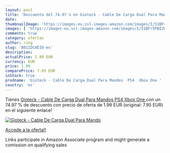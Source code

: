 ```yaml
---
layout: post
title: 'Descuento del 74.97 % en Gioteck - Cable De Carga Dual Para Mando'
date: 
thumbnailImage: 'https://images-eu.ssl-images-amazon.com/images/I/51BFr5PBIJL._SL200_.jpg'
images: [ 'https://images-eu.ssl-images-amazon.com/images/I/51BFr5PBIJL._SL200_.jpg' ]
comments: true
category: ofertas
author: ring
slug: 'B01IDCAEIO-es'
description:
actualPrice: 1.99 EUR
currency: EUR
price: 1.99
comparePrice: 7.95 EUR
inStock: true
prodname: 'Gioteck - Cable De Carga Dual Para Mandos  PS4  Xbox One '
country: 'es'
---
```


Tienes [Gioteck - Cable De Carga Dual Para Mandos  PS4  Xbox One ](https://www.amazon.es/dp/B01IDCAEIO/?tag=tolees-21) con un 74.97 % de descuento con precio de oferta de 1.99 EUR (original: 7.95 EUR) en el siguiente enlace!

[![Gioteck - Cable De Carga Dual Para Mando](https://images-eu.ssl-images-amazon.com/images/I/51BFr5PBIJL._SL200_.jpg)](https://www.amazon.es/dp/B01IDCAEIO/?tag=tolees-21)

[Accede a la oferta!!](https://www.amazon.es/dp/B01IDCAEIO/?tag=tolees-21)

Links participate in Amazon Associate program and might generate a comission on qualifying sales


